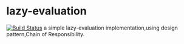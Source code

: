 # lazy-evaluation
[![Build Status](https://travis-ci.org/seulike/lazy-evaluation.svg?branch=master)](https://travis-ci.org/seulike/lazy-evaluation)
a simple lazy-evaluation implementation,using design pattern,Chain of Responsibility.
